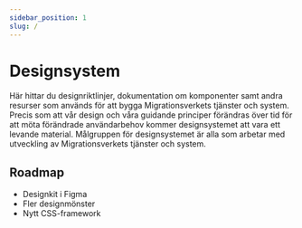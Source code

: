 ```yaml
---
sidebar_position: 1
slug: /
---
```


# Designsystem

Här hittar du designriktlinjer, dokumentation om komponenter samt andra resurser som används för att bygga Migrationsverkets tjänster och system. Precis som att vår design och våra guidande principer förändras över tid för att möta förändrade användarbehov kommer designsystemet att vara ett levande material. Målgruppen för designsystemet är alla som arbetar med utveckling av Migrationsverkets tjänster och system.

## Roadmap

- Designkit i Figma
- Fler designmönster
- Nytt CSS-framework
